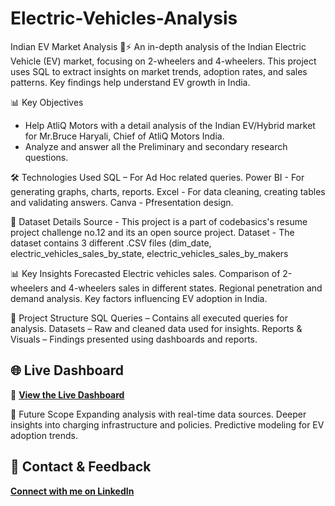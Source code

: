 # Electric-Vehicles-Analysis 
Indian EV Market Analysis 🚗⚡ An in-depth analysis of the Indian Electric Vehicle (EV) market, focusing on 2-wheelers and 4-wheelers. This project uses SQL to extract insights on market trends, adoption rates, and sales patterns. Key findings help understand EV growth in India.

📊 Key Objectives
- Help AtliQ Motors with a detail analysis of the Indian EV/Hybrid market for Mr.Bruce Haryali, Chief of AtliQ Motors India.
- Analyze and answer all the Preliminary and secondary research questions.

🛠️ Technologies Used
SQL – For Ad Hoc related queries. 
Power BI - For generating graphs, charts, reports.
Excel - For data cleaning, creating tables and validating answers.
Canva - Pfresentation design.

📜 Dataset Details 
Source - This project is a part of codebasics's resume project challenge no.12 and its an open source project.
Dataset - The dataset contains 3 different .CSV files (dim_date, electric_vehicles_sales_by_state,  electric_vehicles_sales_by_makers 
 

📊 Key Insights
Forecasted Electric vehicles sales.
Comparison of 2-wheelers and 4-wheelers sales in different states.
Regional penetration and demand analysis.
Key factors influencing EV adoption in India.


📂 Project Structure
SQL Queries – Contains all executed queries for analysis.
Datasets – Raw and cleaned data used for insights.
Reports & Visuals – Findings presented using dashboards and reports.

## 🌐 Live Dashboard
🔗 **[View the Live Dashboard](https://app.powerbi.com/view?r=eyJrIjoiYzY3NzEyNDMtNjY2ZS00YThjLWFlODEtZmFkNDY4M2VmMTdhIiwidCI6ImM2ZTU0OWIzLTVmNDUtNDAzMi1hYWU5LWQ0MjQ0ZGM1YjJjNCJ9)**  

🚀 Future Scope
Expanding analysis with real-time data sources.
Deeper insights into charging infrastructure and policies.
Predictive modeling for EV adoption trends.

## 📩 Contact & Feedback  
**[Connect with me on LinkedIn](https://www.linkedin.com/in/yogeshkurane/)**  

